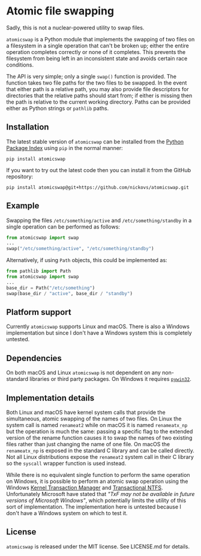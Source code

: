 # Atomic file swapping

Sadly, this is not a nuclear-powered utility to swap files. 

`atomicswap` is a Python module that implements the swapping of two files on a filesystem
in a single operation that can't be broken up; either the entire operation
completes correctly or none of it completes. This prevents the filesystem
from being left in an inconsistent state and avoids certain race conditions.

The API is very simple; only a single `swap()` function is provided.  The
function takes two file paths for the two files to be swapped. In the event
that either path is a relative path, you may also provide file descriptors
for directories that the relative paths should start from; if either is
missing then the path is relative to the current working directory. Paths
can be provided either as Python strings or `pathlib` paths.

## Installation

The latest stable version of `atomicswap` can be installed from the [Python
Package Index](https://pypi.org) using `pip` in the normal manner:
```
pip install atomicswap
```
If you want to try out the latest code then you can install it from the
GitHub repository:
```
pip install atomicswap@git+https://github.com/nickovs/atomicswap.git
```


## Example

Swapping the files `/etc/something/active` and `/etc/something/standby` in 
a single operation can be performed as follows:
```python
from atomicswap import swap
...
swap("/etc/something/active", "/etc/something/standby")
```
Alternatively, if using `Path` objects, this could be implemented as:
```python
from pathlib import Path
from atomicswap import swap
...
base_dir = Path("/etc/something")
swap(base_dir / "active", base_dir / "standby")
```

## Platform support

Currently `atomicswap` supports Linux and macOS. There is also a Windows
implementation but since I don't have a Windows system this is completely
untested.


## Dependencies

On both macOS and Linux `atomicswap` is not dependent on any non-standard
libraries or third party packages. On Windows it requires
[`pywin32`](https://pypi.org/project/pywin32/).


## Implementation details

Both Linux and macOS have kernel system calls that provide the simultaneous,
atomic swapping of the names of two files. On Linux the system call is named
`renameat2` while on macOS it is named `renameatx_np` but the operation is
much the same: passing a specific flag to the extended version of the rename
function causes it to swap the names of two existing files rather than just
changing the name of one file. On macOS the `renameatx_np` is exposed in the
standard C library and can be called directly. Not all Linux distributions expose
the `renameat2` system call in their C library so the `syscall` wrapper function
is used instead.

While there is no equivalent single function to perform the same operation on
Windows, it is possible to perform an atomic swap operation using the Windows
[Kernel Transaction Manager](https://learn.microsoft.com/en-us/windows/win32/ktm/kernel-transaction-manager-portal) and
[Transactional NTFS](https://learn.microsoft.com/en-us/windows/win32/fileio/transactional-ntfs-portal).
Unfortunately Microsoft have stated that _"TxF may not be available in future versions of 
Microsoft Windows"_, which potentially limits the utility of this sort of
implementation. The implementation here is untested because I don't have a
Windows system on which to test it.


## License

`atomicswap` is released under the MIT license. See LICENSE.md for details.
